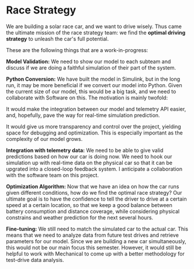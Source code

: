 # Race Strategy
We are building a solar  race car, and we want to drive wisely. Thus came the ultimate mission of the race strategy team: we find the **optimal driving strategy** to unleash the car's full potential.

These are the following things that are a work-in-progress:

**Model Validation:** We need to show our model to each subteam and discuss if we are doing a faithful simulation of their part of the system.

**Python Conversion:** We have built the model in Simulink, but in the long run, it may be more beneficial if we convert our model into Python. Given the current size of our model, this would be a big task, and we need to collaborate with Software on this. The motivation is mainly twofold: 

It would make the integration between our model and telemetry API easier, and, hopefully, pave the way for real-time simulation prediction. 

It would give us more transparency and control over the project, yielding space for debugging and optimization. This is especially important as the complexity of our model grows.

**Integration with telemetry data:** We need to be able to give valid predictions based on how our car is doing now. We need to hook our simulation up with real-time data on the physical car so that it can be upgrated into a closed-loop feedback system. I anticipate a collaboration with the software team on this project.

**Optimization Algorithm:** Now that we have an idea on how the car runs given different conditions, how do we find the optimal race strategy? Our ultimate goal is to have the confidence to tell the driver to drive at a certain speed at a certain location, so that we keep a good balance between battery consumption and distance coverage, while considering physical constrains and weather prediction for the next several hours.

**Fine-tuning:** We still need to match the simulated car to the actual car. This means that we need to analyze data from future test drives and retrieve parameters for our model. Since we are building a new car simultaneously, this would not be our main focus this semester. However, it would still be helpful to work with Mechanical to come up with a better methodology for test-drive data analysis.